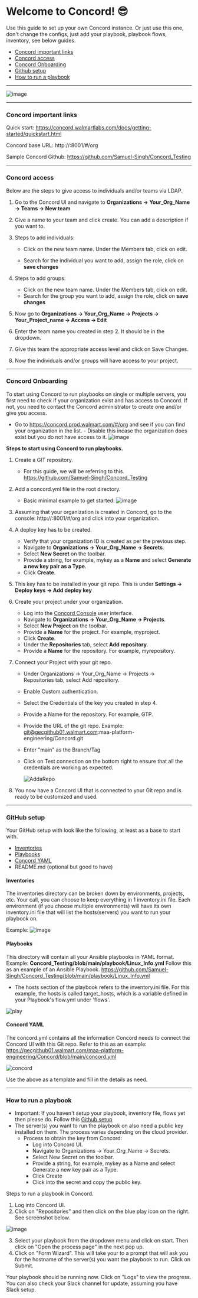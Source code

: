 # Welcome to Concord! :sunglasses:
Use this guide to set up your own Concord instance. Or just use this one, don't change the configs, just add your playbook, playbook flows, inventory, see below guides.

- [Concord important links](https://github.com/Samuel-Singh/Concord_Testing/tree/main?tab=readme-ov-file#concord-important-links)
- [Concord access](https://github.com/Samuel-Singh/Concord_Testing/tree/main?tab=readme-ov-file#concord-access)
- [Concord Onboarding](https://github.com/Samuel-Singh/Concord_Testing/tree/main?tab=readme-ov-file#concord-onboarding)
- [Github setup](https://github.com/Samuel-Singh/Concord_Testing/tree/main?tab=readme-ov-file#github-setup)
- [How to run a playbook](https://github.com/Samuel-Singh/Concord_Testing/tree/main?tab=readme-ov-file#how-to-run-a-playbook)

---

![image](https://github.com/user-attachments/assets/e2c97ebe-9136-47ee-8c18-09fba53668a4)

---

### Concord important links
Quick start: https://concord.walmartlabs.com/docs/getting-started/quickstart.html

Concord base URL: http://<your-concord-server>:8001/#/org

Sample Concord Github: https://github.com/Samuel-Singh/Concord_Testing

---

### Concord access
Below are the steps to give access to individuals and/or teams via LDAP.

1. Go to the Concord UI and navigate to **Organizations → Your_Org_Name → Teams → New team**
2. Give a name to your team and click create. You can add a description if you want to.
3. Steps to add individuals:
     - Click on the new team name. Under the Members tab, click on edit.

     - Search for the individual you want to add, assign the role, click on **save changes**

4. Steps to add groups:
     - Click on the new team name. Under the Members tab, click on edit.
     - Search for the group you want to add, assign the role, click on **save changes**

5. Now go to **Organizations → Your_Org_Name → Projects → Your_Project_name → Access → Edit**

6. Enter the team name you created in step 2. It should be in the dropdown.

7. Give this team the appropriate access level and click on Save Changes.

8. Now the individuals and/or groups will have access to your project.

---

### Concord Onboarding
To start using Concord to run playbooks on single or multiple servers, you first need to check if your organization exist and has access to Concord. If not, you need to contact the Concord administrator to create one and/or give you access.

- Go to https://concord.prod.walmart.com/#/org and see if you can find your organization in the list.
      - Disable this incase the organization does exist but you do not have access to it. ![image](https://github.com/user-attachments/assets/5ab1656a-6d38-4c94-9a79-8eca6e1ced3f)


**Steps to start using Concord to run playbooks.**
1. Create a GIT repository.
      - For this guide, we will be referring to this. https://github.com/Samuel-Singh/Concord_Testing
2. Add a concord.yml file in the root directory.

      - Basic minimal example to get started: ![image](https://github.com/user-attachments/assets/3b9cd7a6-9ef8-4117-a828-edf013dc7da1)

3. Assuming that your organization is created in Concord, go to the console: http://<your-concord-server>:8001/#/org and click into your organization.
4. A deploy key has to be created.
      - Verify that your organization ID is created as per the previous step.
      - Navigate to **Organizations → Your_Org_Name → Secrets**.
      - Select **New Secret** on the toolbar.
      - Provide a string, for example, mykey as a **Name** and select **Generate a new key pair as a Type**.
      - Click **Create**.
5. This key has to be installed in your git repo. This is under **Settings → Deploy keys → Add deploy key**
6. Create your project under your organization.
      - Log into the [Concord Console](https://concord.prod.walmart.com/#/org) user interface.
      - Navigate to **Organizations → Your_Org_Name → Projects**.
      - Select **New Project** on the toolbar.
      - Provide a **Name** for the project. For example, myproject.
      - Click **Create**.
      - Under the **Repositories** tab, select **Add repository**.
      - Provide a **Name** for the repository. For example, myrepository.
7. Connect your Project with your git repo.
      - Under Organizations → Your_Org_Name → Projects → Repositories tab, select Add repository.
      - Enable Custom authentication.
      - Select the Credentials of the key you created in step 4.
      - Provide a Name for the repository. For example, GTP.
      - Provide the URL of the git repo. Example: git@gecgithub01.walmart.com:maa-platform-engineering/Concord.git
      - Enter "main" as the Branch/Tag
      - Click on Test connection on the bottom right to ensure that all the credentials are working as expected.

        ![AddaRepo](https://github.com/user-attachments/assets/7ca0a716-2b42-4cea-a7f7-3adfb9a1708b)

8. You now have a Concord UI that is connected to your Git repo and is ready to be customized and used.

---

### GitHub setup
Your GitHub setup with look like the following, at least as a base to start with.
- [Inventories](https://github.com/Samuel-Singh/Concord_Testing/blob/main/inventory.ini)
- [Playbooks](https://github.com/Samuel-Singh/Concord_Testing/tree/main/playbook)
- [Concord YAML](https://github.com/Samuel-Singh/Concord_Testing/blob/main/concord.yml)
- README.md (optional but good to have)

#### Inventories
The inventories directory can be broken down by environments, projects, etc. Your call, you can choose to keep everything in 1 inventory.ini file.
Each environment (if you choose multiple environments) will have its own inventory.ini file that will list the hosts(servers) you want to run your playbook on.

Example: ![image](https://github.com/user-attachments/assets/364dfdec-08c6-4aee-81a8-8496b62324df)

#### Playbooks
This directory will contain all your Ansible playbooks in YAML format. Example: **Concord_Testing/blob/main/playbook/Linux_Info.yml**
Follow this as an example of an Ansible Playbook. https://github.com/Samuel-Singh/Concord_Testing/blob/main/playbook/Linux_Info.yml

- The hosts section of the playbook refers to the inventory.ini file. For this example, the hosts is called target_hosts, which is a variable defined in your Playbook's flow.yml under 'flows'.

![play](https://github.com/user-attachments/assets/03ee5831-34dc-4c4c-8cc9-4981e1526bd0)

#### Concord YAML
The concord.yml contains all the information Concord needs to connect the Concord UI with this Git repo.
Refer to this as an example: https://gecgithub01.walmart.com/maa-platform-engineering/Concord/blob/main/concord.yml

![concord](https://github.com/user-attachments/assets/764bc381-32bc-46ef-adcb-ec40de504d22)

Use the above as a template and fill in the details as need.

---

### How to run a playbook
- Important: If you haven't setup your playbook, inventory file, flows yet then please do. Follow this [Github setup](https://github.com/Samuel-Singh/Concord_Testing/tree/main?tab=readme-ov-file#github-setup)
- The server(s) you want to run the playbook on also need a public key installed on them. The process varies depending on the cloud provider.
  - Process to obtain the key from Concord:
    - Log into Concord UI.
    - Navigate to Organizations → Your_Org_Name → Secrets.
    - Select New Secret on the toolbar.
    - Provide a string, for example, mykey as a Name and select Generate a new key pair as a Type.
    - Click Create
    - Click into the secret and copy the public key.

Steps to run a playbook in Concord.
1. Log into Concord UI.
2. Click on "Repositories" and then click on the blue play icon on the right. See screenshot below.

![image](https://github.com/user-attachments/assets/b4ed73bc-6598-4fb6-bdf6-80018160c045)

3. Select your playbook from the dropdown menu and click on start. Then click on "Open the process page" in the next pop up.
4. Click on "Form Wizard". This will take your to a prompt that will ask you for the hostname of the server(s) you want the playbook to run. Click on Submit.

Your playbook should be running now. Click on "Logs" to view the progress. You can also check your Slack channel for update, assuming you have Slack setup.
